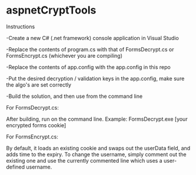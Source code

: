 # aspnetCryptTools

Instructions

-Create a new C# (.net framework) console application in Visual Studio

-Replace the contents of program.cs with that of FormsDecrypt.cs or FormsEncrypt.cs (whichever you are compiling) 

-Replace the contents of app.config with the app.config in this repo

-Put the desired decryption / validation keys in the app.config, make sure the algo's are set correctly

-Build the solution, and then use from the command line

For FormsDecrypt.cs:

After building, run on the command line. Example: FormsDecrypt.exe [your encrypted forms cookie]

For FormsEncrypt.cs:

By default, it loads an existing cookie and swaps out the userData field, and adds time to the expiry. To change the username, simply comment out the existing one and use the currently commented line which uses a user-defined username. 

